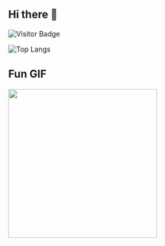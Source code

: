 
## Hi there 👋

![Visitor Badge](https://komarev.com/ghpvc/?username=Ping-Phantom39&style=flat-square)

![Top Langs](https://github-readme-stats.vercel.app/api/top-langs/?username=Ping-Phantom39&layout=compact)

## Fun GIF
<img src="https://media.giphy.com/media/13HgwGsXF0aiGY/giphy.gif" width="300" />






